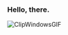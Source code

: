 ### Hello, there. 
![ClipWindowsGIF](https://github.com/noahsamoa/noahsamoa/assets/12013865/bbece499-e938-4446-bfe5-d7599871bcdd)


<!--
You came here to read this? Good on you. mcnac.xyz/nmresume.html
-->
